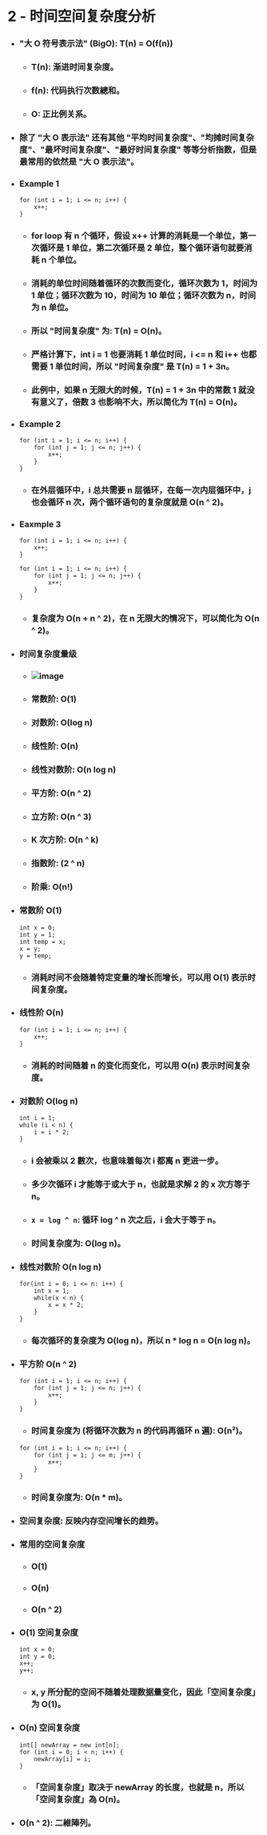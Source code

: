 2 - 时间空间复杂度分析
=====
* ### "大 O 符号表示法" (BigO): T(n) = O(f(n))
    * ### T(n): 渐进时间复杂度。
    * ### f(n): 代码执行次数總和。
    * ### O: 正比例关系。
* ### 除了 "大 O 表示法" 还有其他 "平均时间复杂度"、"均摊时间复杂度"、"最坏时间复杂度"、"最好时间复杂度" 等等分析指数，但是最常用的依然是 "大 O 表示法"。
* ### Example 1
    ```
    for (int i = 1; i <= n; i++) {
        x++;
    }
    ```
    * ### for loop 有 n 个循环，假设 x++ 计算的消耗是一个单位，第一次循环是 1 单位，第二次循环是 2 单位，整个循环语句就要消耗 n 个单位。
    * ### 消耗的单位时间随着循环的次数而变化，循环次数为 1，时间为 1 单位；循环次数为 10，时间为 10 单位；循环次数为 n，时间为 n 单位。
    * ### 所以 "时间复杂度" 为: T(n) = O(n)。
    * ### 严格计算下，int i = 1 也要消耗 1 单位时间，i <= n 和 i++ 也都需要 1 单位时间，所以 "时间复杂度" 是 T(n) = 1 + 3n。
    * ### 此例中，如果 n 无限大的时候，T(n) = 1 + 3n 中的常数 1 就没有意义了，倍数 3 也影响不大，所以简化为 T(n) = O(n)。
* ### Example 2
    ```
    for (int i = 1; i <= n; i++) {
        for (int j = 1; j <= n; j++) {
            x++;
        }
    }
    ```
    * ### 在外层循环中，i 总共需要 n 层循环，在每一次内层循环中，j 也会循环 n 次，两个循环语句的复杂度就是 O(n ^ 2)。
* ### Eaxmple 3
    ```
    for (int i = 1; i <= n; i++) {
        x++;
    }

    for (int i = 1; i <= n; i++) {
        for (int j = 1; j <= n; j++) {
            x++;
        }
    }
    ```
    * ### 复杂度为 O(n + n ^ 2)，在 n 无限大的情况下，可以简化为 O(n ^ 2)。
* ### 时间复杂度量级
    * ### ![image](https://raw.githubusercontent.com/GitHub-WeiChiang/main/master/DataStructuresAndAlgorithms/Basic/2/big-o-running-time-complexity.png)
    * ### 常数阶: O(1)
    * ### 对数阶: O(log n)
    * ### 线性阶: O(n)
    * ### 线性对数阶: O(n log n)
    * ### 平方阶: O(n ^ 2)
    * ### 立方阶: O(n ^ 3)
    * ### K 次方阶: O(n ^ k)
    * ### 指数阶: (2 ^ n)
    * ### 阶乘: O(n!)
* ### 常数阶 O(1)
    ```
    int x = 0;
    int y = 1;
    int temp = x;
    x = y;
    y = temp;
    ```
    * ### 消耗时间不会随着特定变量的增长而增长，可以用 O(1) 表示时间复杂度。
* ### 线性阶 O(n)
    ```
    for (int i = 1; i <= n; i++) {
        x++;
    }
    ```
    * ### 消耗的时间随着 n 的变化而变化，可以用 O(n) 表示时间复杂度。
* ### 对数阶 O(log n)
    ```
    int i = 1;
    while (i < n) {
        i = i * 2;
    }
    ```
    * ### i 会被乘以 2 數次，也意味着每次 i 都离 n 更进一步。
    * ### 多少次循环 i 才能等于或大于 n，也就是求解 2 的 x 次方等于 n。
    * ### ```x = log ^ n```: 循环 log ^ n 次之后，i 会大于等于 n。
    * ### 时间复杂度为: O(log n)。
* ### 线性对数阶 O(n log n)
    ```
    for(int i = 0; i <= n: i++) {
        int x = 1;
        while(x < n) {
            x = x * 2;
        }
    }
    ```
    * ### 每次循环的复杂度为 O(log n)，所以 n * log n = O(n log n)。
* ### 平方阶 O(n ^ 2)
    ```
    for (int i = 1; i <= n; i++) {
        for (int j = 1; j <= n; j++) {
            x++;
        }
    }
    ```
    * ### 时间复杂度为 (将循环次数为 n 的代码再循环 n 遍): O(n²)。
    ```
    for (int i = 1; i <= n; i++) {
        for (int j = 1; j <= m; j++) {
            x++;
        }
    }
    ```
    * ### 时间复杂度为: O(n * m)。
* ### 空间复杂度: 反映内存空间增长的趋势。
* ### 常用的空间复杂度
    * ### O(1)
    * ### O(n)
    * ### O(n ^ 2)
* ### O(1) 空间复杂度
    ```
    int x = 0;
    int y = 0;
    x++;
    y++;
    ```
    * ### x, y 所分配的空间不随着处理数据量变化，因此「空间复杂度」为 O(1)。
* ### O(n) 空间复杂度
    ```
    int[] newArray = new int[n];
    for (int i = 0; i < n; i++) {
        newArray[i] = i;
    }
    ```
    * ### 「空间复杂度」取决于 newArray 的长度，也就是 n，所以「空间复杂度」為 O(n)。
* ### O(n ^ 2): 二維陣列。
<br />

